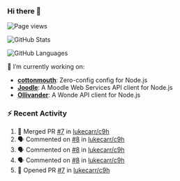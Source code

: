 ### Hi there 👋

![Page views](https://visitor-badge.glitch.me/badge?page_id=lukecarr.lukecarr)

![GitHub Stats](https://github-readme-stats.vercel.app/api?username=lukecarr&show_icons=true)

![GitHub Languages](https://github-readme-stats.vercel.app/api/top-langs?username=lukecarr&layout=compact)

🔭 I’m currently working on:

- **[cottonmouth](https://github.com/lukecarr/c9h)**: Zero-config config for Node.js
- **[Joodle](https://github.com/lukecarr/joodle)**: A Moodle Web Services API client for Node.js
- **[Ollivander](https://github.com/lukecarr/ollivander)**: A Wonde API client for Node.js

### :zap: Recent Activity

<!--START_SECTION:activity-->
1. 🎉 Merged PR [#7](https://github.com/lukecarr/c9h/pull/7) in [lukecarr/c9h](https://github.com/lukecarr/c9h)
2. 🗣 Commented on [#8](https://github.com/lukecarr/c9h/issues/8) in [lukecarr/c9h](https://github.com/lukecarr/c9h)
3. 🗣 Commented on [#8](https://github.com/lukecarr/c9h/issues/8) in [lukecarr/c9h](https://github.com/lukecarr/c9h)
4. 🗣 Commented on [#8](https://github.com/lukecarr/c9h/issues/8) in [lukecarr/c9h](https://github.com/lukecarr/c9h)
5. 💪 Opened PR [#7](https://github.com/lukecarr/c9h/pull/7) in [lukecarr/c9h](https://github.com/lukecarr/c9h)
<!--END_SECTION:activity-->
